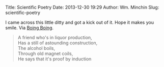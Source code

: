 Title: Scientific Poetry
Date: 2013-12-30 19:29
Author: Wm. Minchin
Slug: scientific-poetry

I came across this little ditty and got a kick out of it. Hope it makes
you smile. Via [Boing
Boing](http://boingboing.net/2013/12/29/scientists-favourite-jokes.html).

> A friend who's in liquor production,  
> Has a still of astounding construction,  
> The alcohol boils,  
> Through old magnet coils,  
> He says that it's proof by induction
